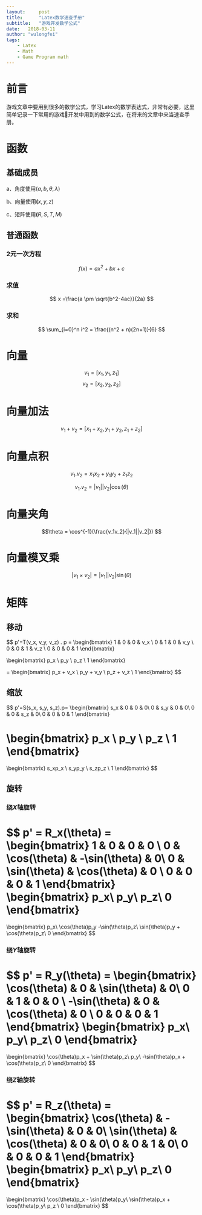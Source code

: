 ```yaml
---
layout:     post
title:      "Latex数学速查手册"
subtitle:   "游戏开发数学公式" 
date:   2018-03-11
author: "wulongfei"
tags:
    - Latex
    - Math
    - Game Program math
---
```


# 前言
游戏文章中要用到很多的数学公式，学习Latex的数学表达式，非常有必要，这里简单记录一下常用的游戏开发中用到的数学公式，在将来的文章中来当速查手册。

# 函数
## 基础成员
a、角度使用($a,b,\theta,\lambda$)

b、向量使用$\mathbf(x,y,z)$

c、矩阵使用$\mathbf(R,S,T,M)$
## 普通函数
### 2元一次方程
$$
    f(x) = ax^2 + bx + c
$$
### 求值
$$
    x =\frac{a \pm \sqrt{b^2-4ac}}{2a}
$$

### 求和
$$
\sum_{i=0}^n i^2 = \frac{(n^2 + n)(2n+1)}{6}
$$
# 向量
$$ v_1 = [x_1, y_1, z_1] $$
$$ v_2 = [x_2, y_2, z_2] $$
# 向量加法
$$ v_1 + v_2 = [x_1 + x_2,y_1 + y_2,z_1+z_2]$$

# 向量点积
$$ v_1.v_2 = x_1x_2 + y_1y_2 + z_1z_2 $$

$$v_1.v_2 = |v_1||v_2|\cos(\theta)$$
# 向量夹角

$$\theta = \cos^{-1}(\frac{v_1v_2}{|v_1||v_2|}) $$

# 向量模叉乘
$$|v_1\times v_2| = |v_1||v_2|\sin(\theta)$$

# 矩阵
## 移动
$$
p'=T(v_x, v_y, v_z) . p =
\begin{bmatrix}
1 & 0 & 0 & v_x \\
0 & 1 & 0 & v_y \\
0 & 0 & 1 & v_z \\
0 & 0 & 0 & 1
\end{bmatrix}

\begin{bmatrix}
p_x \\
p_y \\
p_z \\
1
\end{bmatrix}

=
\begin{bmatrix}
p_x + v_x \\
p_y + v_y \\
p_z + v_z \\
1
\end{bmatrix}
$$

## 缩放
$$
p'=S(s_x, s_y, s_z).p=
\begin{bmatrix}
s_x & 0 & 0 & 0\\
0 & s_y & 0 & 0\\
0 & 0 & s_z & 0\\
0 & 0 & 0 & 1
\end{bmatrix}

\begin{bmatrix}
p_x \\
p_y \\
p_z \\
1
\end{bmatrix}
=
\begin{bmatrix}
s_xp_x \\
s_yp_y \\
s_zp_z \\
1
\end{bmatrix}
$$
## 旋转
### 绕$X$轴旋转
$$
p' = R_x(\theta) = 
\begin{bmatrix}
1 & 0 & 0  & 0 \\
0 & \cos(\theta) & -\sin(\theta) & 0\\
0 & \sin(\theta) & \cos(\theta) & 0 \\
0 & 0 & 0 & 1
\end{bmatrix}
\begin{bmatrix}
p_x\\
p_y\\
p_z\\
0
\end{bmatrix}
=
\begin{bmatrix}
p_x\\
\cos(\theta)p_y -\sin(\theta)p_z\\
\sin(\theta)p_y + \cos(\theta)p_z\\
0
\end{bmatrix}
$$

### 绕$Y$轴旋转
$$
p' = R_y(\theta) = 
\begin{bmatrix}
\cos(\theta) & 0 & \sin(\theta) & 0\\
0 & 1 & 0  & 0 \\
-\sin(\theta) & 0 & \cos(\theta) & 0 \\
0 & 0 & 0 & 1
\end{bmatrix}
\begin{bmatrix}
p_x\\
p_y\\
p_z\\
0
\end{bmatrix}
=
\begin{bmatrix}
\cos(\theta)p_x + \sin(\theta)p_z\\
p_y\\
-\sin(\theta)p_x + \cos(\theta)p_z\\
0
\end{bmatrix}
$$


### 绕$Z$轴旋转
$$
p' = R_z(\theta) = 
\begin{bmatrix}
 \cos(\theta) & -\sin(\theta) & 0 & 0\\
 \sin(\theta) & \cos(\theta) & 0 & 0\\
 0 & 0  & 1 & 0\\
 0 & 0 & 0 & 1
\end{bmatrix}
\begin{bmatrix}
p_x\\
p_y\\
p_z\\
0
\end{bmatrix}
=
\begin{bmatrix}
\cos(\theta)p_x - \sin(\theta)p_y\\
\sin(\theta)p_x + \cos(\theta)p_y\\
p_z \\
0
\end{bmatrix}
$$
